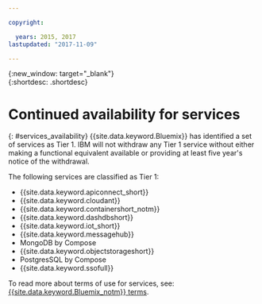 ```yaml
---

copyright:

  years: 2015, 2017
lastupdated: "2017-11-09"

---
```


{:new_window: target="_blank"}  
{:shortdesc: .shortdesc}


# Continued availability for services
{: #services_availability}
{{site.data.keyword.Bluemix}} has identified a set of services as Tier 1. IBM will not withdraw any Tier 1 service without either making a functional equivalent available or providing at least five year's notice of the withdrawal.

The following services are classified as Tier 1:
  * {{site.data.keyword.apiconnect_short}}
  * {{site.data.keyword.cloudant}}
  * {{site.data.keyword.containershort_notm}}
  * {{site.data.keyword.dashdbshort}}
  * {{site.data.keyword.iot_short}}
  * {{site.data.keyword.messagehub}}
  * MongoDB by Compose
  * {{site.data.keyword.objectstorageshort}}
  * PostgresSQL by Compose
  * {{site.data.keyword.ssofull}}


To read more about terms of use for services, see: [{{site.data.keyword.Bluemix_notm}} terms](/docs/navigation/notices.html#terms).
